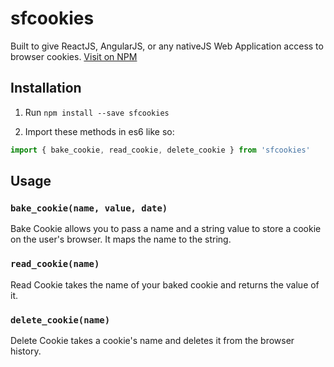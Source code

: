 # sfcookies

Built to give ReactJS, AngularJS, or any nativeJS Web Application access to browser cookies.
[Visit on NPM](https://www.npmjs.com/package/sfcookies)

## Installation

1) Run `npm install --save sfcookies`

2) Import these methods in es6 like so:

```js
import { bake_cookie, read_cookie, delete_cookie } from 'sfcookies'
```

## Usage

### `bake_cookie(name, value, date)`

Bake Cookie allows you to pass a name and a string value to store a cookie on the user's browser. It maps the name to the string.

### `read_cookie(name)`

Read Cookie takes the name of your baked cookie and returns the value of it.

### `delete_cookie(name)`

Delete Cookie takes a cookie's name and deletes it from the browser history.
